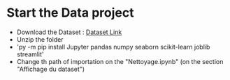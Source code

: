 # Start the Data project 
- Download the Dataset : [Dataset Link](https://s3-eu-west-1.amazonaws.com/static.oc-static.com/prod/courses/files/parcours-data-scientist/P2/fr.openfoodfacts.org.products.csv.zip)
- Unzip the folder
- 'py -m pip install Jupyter pandas numpy seaborn scikit-learn joblib streamlit'
- Change th path of importation on the "Nettoyage.ipynb" (on the section "Affichage du dataset")